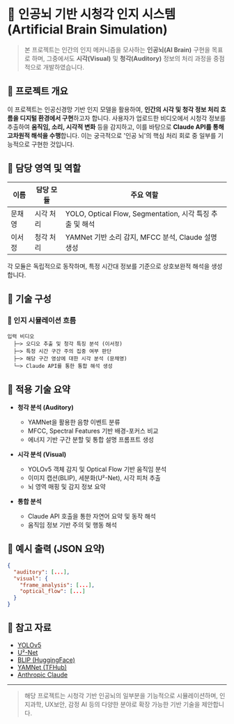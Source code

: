# 🧠 인공뇌 기반 시청각 인지 시스템 (Artificial Brain Simulation)

> 본 프로젝트는 인간의 인지 메커니즘을 모사하는 **인공뇌(AI Brain)** 구현을 목표로 하며, 그중에서도 **시각(Visual)** 및 **청각(Auditory)** 정보의 처리 과정을 중점적으로 개발하였습니다.



## 🔬 프로젝트 개요

이 프로젝트는 인공신경망 기반 인지 모델을 활용하여, **인간의 시각 및 청각 정보 처리 흐름을 디지털 환경에서 구현**하고자 합니다. 사용자가 업로드한 비디오에서 시청각 정보를 추출하여 **움직임, 소리, 시각적 변화** 등을 감지하고, 이를 바탕으로 **Claude API를 통해 고차원적 해석을 수행**합니다. 이는 궁극적으로 '인공 뇌'의 핵심 처리 회로 중 일부를 기능적으로 구현한 것입니다.



## 🧩 담당 영역 및 역할

| 이름 | 담당 모듈 | 주요 역할 |
|------|------------|-------------|
| 문채영 | 시각 처리 | YOLO, Optical Flow, Segmentation, 시각 특징 추출 및 해석 |
| 이서정 | 청각 처리 | YAMNet 기반 소리 감지, MFCC 분석, Claude 설명 생성 |

각 모듈은 독립적으로 동작하며, 특정 시간대 정보를 기준으로 상호보완적 해석을 생성합니다.



## 🔧 기술 구성

### 🧠 인지 시뮬레이션 흐름

```
입력 비디오
  ├─> 오디오 추출 및 청각 특징 분석 (이서정)
  ├─> 특정 시간 구간 주의 집중 여부 판단
  ├─> 해당 구간 영상에 대한 시각 분석 (문채영)
  └─> Claude API를 통한 통합 해석 생성
```



## 🧪 적용 기술 요약

- **청각 분석 (Auditory)**
  - YAMNet을 활용한 음향 이벤트 분류
  - MFCC, Spectral Features 기반 배경-포커스 비교
  - 에너지 기반 구간 분할 및 통합 설명 프롬프트 생성

- **시각 분석 (Visual)**
  - YOLOv5 객체 감지 및 Optical Flow 기반 움직임 분석
  - 이미지 캡션(BLIP), 세분화(U²-Net), 시각 피처 추출
  - 뇌 영역 매핑 및 감지 정보 요약

- **통합 분석**
  - Claude API 호출을 통한 자연어 요약 및 동작 해석
  - 움직임 정보 기반 주의 및 행동 해석



## 📌 예시 출력 (JSON 요약)

```json
{
  "auditory": [...],
  "visual": {
    "frame_analysis": [...],
    "optical_flow": [...]
  }
}
```



## 🔗 참고 자료

- [YOLOv5](https://github.com/ultralytics/yolov5)
- [U²-Net](https://github.com/NathanUA/U-2-Net)
- [BLIP (HuggingFace)](https://huggingface.co/Salesforce/blip-image-captioning-base)
- [YAMNet (TFHub)](https://tfhub.dev/google/yamnet/1)
- [Anthropic Claude](https://www.anthropic.com/index/claude)

---

> 해당 프로젝트는 시청각 기반 인공뇌의 일부분을 기능적으로 시뮬레이션하며, 인지과학, UX보안, 감정 AI 등의 다양한 분야로 확장 가능한 기반 기술을 제안합니다.
